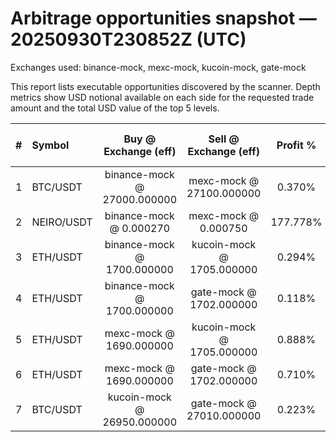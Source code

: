 # Arbitrage opportunities snapshot — 20250930T230852Z (UTC)

Exchanges used: binance-mock, mexc-mock, kucoin-mock, gate-mock

This report lists executable opportunities discovered by the scanner. Depth metrics show USD notional available on each side for the requested trade amount and the total USD value of the top 5 levels.

| # | Symbol | Buy @ Exchange (eff) | Sell @ Exchange (eff) | Profit % | BuyDepth (USD for amount) | SellDepth (USD for amount) | Top5AskUSD | Top5BidUSD | BuyW | SellD |
|---:|:-------|:--------------------:|:---------------------:|:--------:|:-------------------------:|:--------------------------:|:----------:|:----------:|:----:|:-----:|
| 1 | BTC/USDT | binance-mock @ 27000.000000 | mexc-mock @ 27100.000000 | 0.370% | $0.00 | $0.00 | $0.00 | $0.00 | ✔ | ✔ |
| 2 | NEIRO/USDT | binance-mock @ 0.000270 | mexc-mock @ 0.000750 | 177.778% | $0.00 | $0.00 | $0.00 | $0.00 | ✔ | ✔ |
| 3 | ETH/USDT | binance-mock @ 1700.000000 | kucoin-mock @ 1705.000000 | 0.294% | $0.00 | $0.00 | $0.00 | $0.00 | ✔ | ✔ |
| 4 | ETH/USDT | binance-mock @ 1700.000000 | gate-mock @ 1702.000000 | 0.118% | $0.00 | $0.00 | $0.00 | $0.00 | ✔ | ✔ |
| 5 | ETH/USDT | mexc-mock @ 1690.000000 | kucoin-mock @ 1705.000000 | 0.888% | $0.00 | $0.00 | $0.00 | $0.00 | ✔ | ✔ |
| 6 | ETH/USDT | mexc-mock @ 1690.000000 | gate-mock @ 1702.000000 | 0.710% | $0.00 | $0.00 | $0.00 | $0.00 | ✔ | ✔ |
| 7 | BTC/USDT | kucoin-mock @ 26950.000000 | gate-mock @ 27010.000000 | 0.223% | $0.00 | $0.00 | $0.00 | $0.00 | ✔ | ✔ |
